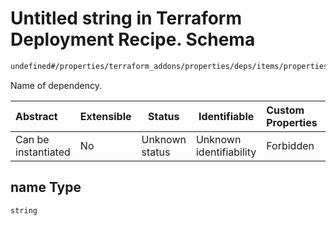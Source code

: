 # Untitled string in Terraform Deployment Recipe. Schema

```txt
undefined#/properties/terraform_addons/properties/deps/items/properties/name
```

Name of dependency.


| Abstract            | Extensible | Status         | Identifiable            | Custom Properties | Additional Properties | Access Restrictions | Defined In                                                                |
| :------------------ | ---------- | -------------- | ----------------------- | :---------------- | --------------------- | ------------------- | ------------------------------------------------------------------------- |
| Can be instantiated | No         | Unknown status | Unknown identifiability | Forbidden         | Allowed               | none                | [deployment.schema.json\*](deployment.schema.json "open original schema") |

## name Type

`string`
